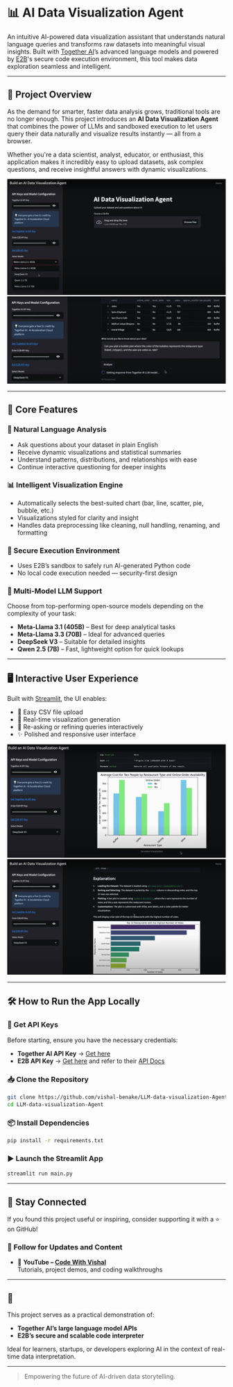 # 📊 AI Data Visualization Agent

An intuitive AI-powered data visualization assistant that understands natural language queries and transforms raw datasets into meaningful visual insights. Built with [Together AI](https://www.together.ai/)’s advanced language models and powered by [E2B](https://e2b.dev/)'s secure code execution environment, this tool makes data exploration seamless and intelligent.

---

## 🚀 Project Overview

As the demand for smarter, faster data analysis grows, traditional tools are no longer enough. This project introduces an **AI Data Visualization Agent** that combines the power of LLMs and sandboxed execution to let users query their data naturally and visualize results instantly — all from a browser.

Whether you're a data scientist, analyst, educator, or enthusiast, this application makes it incredibly easy to upload datasets, ask complex questions, and receive insightful answers with dynamic visualizations.

![AI Data Visualization Agent](img/demo1.jpg)
![AI Data Visualization Agent](img/demo2.jpg)

---

## 🎯 Core Features

### 💬 Natural Language Analysis  
- Ask questions about your dataset in plain English  
- Receive dynamic visualizations and statistical summaries  
- Understand patterns, distributions, and relationships with ease  
- Continue interactive questioning for deeper insights

### 📊 Intelligent Visualization Engine  
- Automatically selects the best-suited chart (bar, line, scatter, pie, bubble, etc.)  
- Visualizations styled for clarity and insight  
- Handles data preprocessing like cleaning, null handling, renaming, and formatting

### 🔐 Secure Execution Environment  
- Uses E2B’s sandbox to safely run AI-generated Python code  
- No local code execution needed — security-first design

### 🧠 Multi-Model LLM Support  
Choose from top-performing open-source models depending on the complexity of your task:
- **Meta-Llama 3.1 (405B)** – Best for deep analytical tasks  
- **Meta-Llama 3.3 (70B)** – Ideal for advanced queries  
- **DeepSeek V3** – Suitable for detailed insights  
- **Qwen 2.5 (7B)** – Fast, lightweight option for quick lookups  

---

## 🖥 Interactive User Experience

Built with [Streamlit](https://streamlit.io), the UI enables:
- 📁 Easy CSV file upload  
- 📌 Real-time visualization generation  
- 🔄 Re-asking or refining queries interactively  
- ✨ Polished and responsive user interface

![AI Data Visualization Agent](img/demo3.jpg)
![AI Data Visualization Agent](img/demo4.jpg)

---

## 🛠️ How to Run the App Locally

### 🔑 Get API Keys
Before starting, ensure you have the necessary credentials:
- **Together AI API Key** → [Get here](https://api.together.ai/signin)  
- **E2B API Key** → [Get here](https://e2b.dev) and refer to their [API Docs](https://e2b.dev/docs/legacy/getting-started/api-key)

### 📥 Clone the Repository

```bash
git clone https://github.com/vishal-benake/LLM-data-visualization-Agent.git
cd LLM-data-visualization-Agent
```

### 📦 Install Dependencies

```bash
pip install -r requirements.txt
```

### ▶️ Launch the Streamlit App

```bash
streamlit run main.py
```

---

## 📣 Stay Connected

If you found this project useful or inspiring, consider supporting it with a ⭐ on GitHub!

### 🔗 Follow for Updates and Content

- 🎥 **YouTube – [Code With Vishal](https://www.youtube.com/@Code-With-Vishal)**  
  Tutorials, project demos, and coding walkthroughs

---

## 🙌 

This project serves as a practical demonstration of:
- **Together AI’s large language model APIs**
- **E2B’s secure and scalable code interpreter**

Ideal for learners, startups, or developers exploring AI in the context of real-time data interpretation.

---

> Empowering the future of AI-driven data storytelling.
